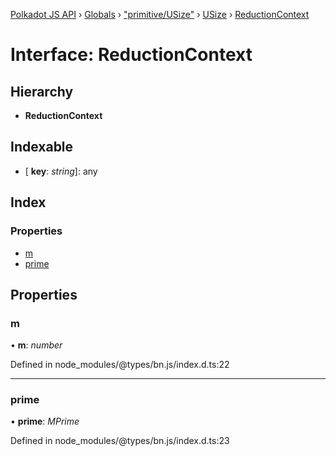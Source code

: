 [Polkadot JS API](../README.md) › [Globals](../globals.md) › ["primitive/USize"](../modules/_primitive_usize_.md) › [USize](../classes/_primitive_usize_.usize.md) › [ReductionContext](_primitive_usize_.usize.reductioncontext.md)

# Interface: ReductionContext

## Hierarchy

* **ReductionContext**

## Indexable

* \[ **key**: *string*\]: any

## Index

### Properties

* [m](_primitive_usize_.usize.reductioncontext.md#m)
* [prime](_primitive_usize_.usize.reductioncontext.md#prime)

## Properties

###  m

• **m**: *number*

Defined in node_modules/@types/bn.js/index.d.ts:22

___

###  prime

• **prime**: *MPrime*

Defined in node_modules/@types/bn.js/index.d.ts:23
